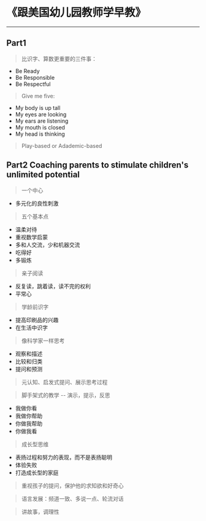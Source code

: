 # 《跟美国幼儿园教师学早教》
---

## Part1

> 比识字、算数更重要的三件事：
* Be Ready
* Be Responsible
* Be Respectful


> Give me five:
* My body is up tall
* My eyes are looking
* My ears are listening
* My mouth is closed
* My head is thinking

> Play-based or Adademic-based

## Part2 Coaching parents to stimulate children's unlimited potential

> 一个中心
* 多元化的良性刺激

> 五个基本点
* 温柔对待
* 重视数学启蒙
* 多和人交流，少和机器交流
* 吃得好
* 多锻炼

> 亲子阅读
* 反复读，跳着读，读不完的权利
* 平常心

> 学龄前识字
* 提高印刷品的兴趣
* 在生活中识字

> 像科学家一样思考
* 观察和描述
* 比较和归类
* 提问和预测

> 元认知、启发式提问、展示思考过程

> 脚手架式的教学 -- 演示，提示，反思
* 我做你看
* 我做你帮助
* 你做我帮助
* 你做我看

> 成长型思维
* 表扬过程和努力的表现，而不是表扬聪明
* 体验失败
* 打造成长型的家庭

> 重视孩子的提问，保护他的求知欲和好奇心

> 语言发展：频道一致、多说一点、轮流对话

> 讲故事，调理性
